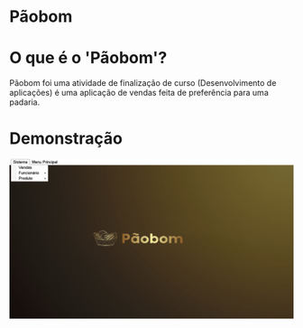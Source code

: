 # Pãobom
 
# O que é o 'Pãobom'?
Pãobom foi uma atividade de finalização de curso (Desenvolvimento de aplicações) é uma aplicação de vendas feita de preferência para uma padaria.

# Demonstração
![Início da Aplicação](./Paobom/img/gitFormStart.png)
